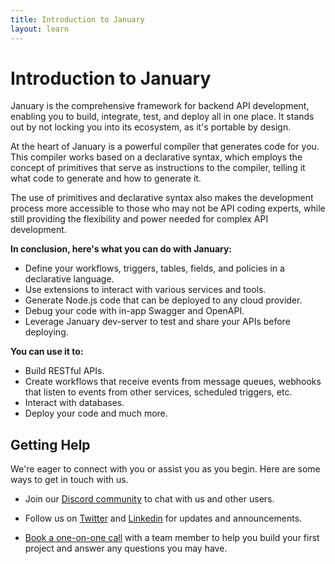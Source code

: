 ```yaml
---
title: Introduction to January
layout: learn
---
```


# Introduction to January

January is the comprehensive framework for backend API development, enabling you to build, integrate, test, and deploy all in one place. It stands out by not locking you into its ecosystem, as it's portable by design.

At the heart of January is a powerful compiler that generates code for you. This compiler works based on a declarative syntax, which employs the concept of primitives that serve as instructions to the compiler, telling it what code to generate and how to generate it.

The use of primitives and declarative syntax also makes the development process more accessible to those who may not be API coding experts, while still providing the flexibility and power needed for complex API development.

**In conclusion, here's what you can do with January:**

- Define your workflows, triggers, tables, fields, and policies in a declarative language.
- Use extensions to interact with various services and tools.
- Generate Node.js code that can be deployed to any cloud provider.
- Debug your code with in-app Swagger and OpenAPI.
- Leverage January dev-server to test and share your APIs before deploying.

**You can use it to:**

- Build RESTful APIs.
- Create workflows that receive events from message queues, webhooks that listen to events from other services, scheduled triggers, etc.
- Interact with databases.
- Deploy your code and much more.

## Getting Help

We're eager to connect with you or assist you as you begin. Here are some ways to get in touch with us.

- Join our [Discord community](https://discord.gg/8vD9ZJ9) to chat with us and other users.

- Follow us on [Twitter](https://x.com/january_labs) and [Linkedin](https://www.linkedin.com/company/januarylabs) for updates and announcements.

- [Book a one-on-one call](https://cal.com/january-sh/30min) with a team member to help you build your first project and answer any questions you may have.

